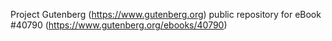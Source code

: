 Project Gutenberg (https://www.gutenberg.org) public repository for eBook #40790 (https://www.gutenberg.org/ebooks/40790)
